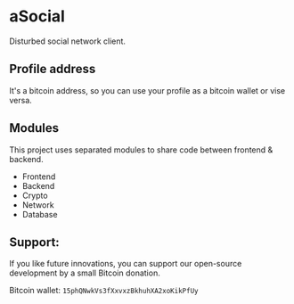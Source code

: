 aSocial
=======

Disturbed social network client.

Profile address
---------------
It's a bitcoin address, so you can use your profile as a bitcoin wallet or vise versa.

Modules
-------
This project uses separated modules to share code between frontend & backend.

* Frontend
* Backend
* Crypto
* Network
* Database

Support:
--------
If you like future innovations, you can support our open-source development by a small Bitcoin donation.

Bitcoin wallet: `15phQNwkVs3fXxvxzBkhuhXA2xoKikPfUy`
